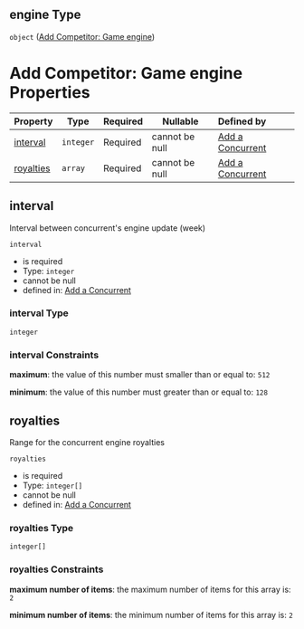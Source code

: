 ## engine Type

`object` ([Add Competitor: Game engine](add-concurrent-properties-add-competitor-game-engine.md))

# Add Competitor: Game engine Properties

| Property                | Type      | Required | Nullable       | Defined by                                                                                                                                                                                |
| :---------------------- | --------- | -------- | -------------- | :---------------------------------------------------------------------------------------------------------------------------------------------------------------------------------------- |
| [interval](#interval)   | `integer` | Required | cannot be null | [Add a Concurrent](add-concurrent-properties-add-competitor-game-engine-properties-interval.md "add-concurrent.json#/properties/engine/properties/interval")                              |
| [royalties](#royalties) | `array`   | Required | cannot be null | [Add a Concurrent](add-concurrent-properties-add-competitor-game-engine-properties-add-competitor-game-engine-royalties.md "add-concurrent.json#/properties/engine/properties/royalties") |

## interval

Interval between concurrent's engine update (week)


`interval`

-   is required
-   Type: `integer`
-   cannot be null
-   defined in: [Add a Concurrent](add-concurrent-properties-add-competitor-game-engine-properties-interval.md "add-concurrent.json#/properties/engine/properties/interval")

### interval Type

`integer`

### interval Constraints

**maximum**: the value of this number must smaller than or equal to: `512`

**minimum**: the value of this number must greater than or equal to: `128`

## royalties

Range for the concurrent engine royalties


`royalties`

-   is required
-   Type: `integer[]`
-   cannot be null
-   defined in: [Add a Concurrent](add-concurrent-properties-add-competitor-game-engine-properties-add-competitor-game-engine-royalties.md "add-concurrent.json#/properties/engine/properties/royalties")

### royalties Type

`integer[]`

### royalties Constraints

**maximum number of items**: the maximum number of items for this array is: `2`

**minimum number of items**: the minimum number of items for this array is: `2`
